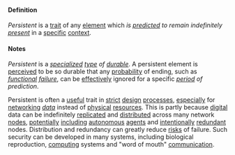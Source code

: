 #### Definition

*Persistent* is a [trait](https://github.com/gcassel/Modular-Organization-Terminology/blob/master/terms/trait.md) of any [element](https://github.com/gcassel/Modular-Organization-Terminology/blob/master/terms/element.md) which *is [predicted](https://github.com/gcassel/Modular-Organization-Terminology/blob/master/terms/predict.md) to remain indefinitely [present](https://github.com/gcassel/Modular-Organization-Terminology/blob/master/terms/presence.md)* in a [specific](https://github.com/gcassel/Modular-Organization-Terminology/blob/master/terms/specific.md) [context](https://github.com/gcassel/Modular-Organization-Terminology/blob/master/terms/context.md).

#### Notes

*Persistent* is a *[specialized](https://github.com/gcassel/Modular-Organization-Terminology/blob/master/terms/specialize.md) [type](https://github.com/gcassel/Modular-Organization-Terminology/blob/master/terms/type.md) of [durable](https://github.com/gcassel/Modular-Organization-Terminology/blob/master/terms/endure.md)*.  A persistent element is [perceived](https://github.com/gcassel/Modular-Organization-Terminology/blob/master/terms/perceive.md) to be so durable that any [probability](https://github.com/gcassel/Modular-Organization-Terminology/blob/master/terms/probability.md) of ending, such as *[functional](https://github.com/gcassel/Modular-Organization-Terminology/blob/master/terms/function.md) [failure](https://github.com/gcassel/Modular-Organization-Terminology/blob/master/terms/fail.md)*, can be [effectively](https://github.com/gcassel/Modular-Organization-Terminology/blob/master/terms/effective.md) ignored for a specific *[period](https://github.com/gcassel/Modular-Organization-Terminology/blob/master/terms/period.md) of prediction*.

Persistent is often a [useful](https://github.com/gcassel/Modular-Organization-Terminology/blob/master/terms/use.md) trait in [strict](https://github.com/gcassel/Modular-Organization-Terminology/blob/master/terms/strict.md) [design](https://github.com/gcassel/Modular-Organization-Terminology/blob/master/terms/design.md) [processes](https://github.com/gcassel/Modular-Organization-Terminology/blob/master/terms/process.md), [especially](https://github.com/gcassel/Modular-Organization-Terminology/blob/master/terms/specialize.md) for [networking](https://github.com/gcassel/Modular-Organization-Terminology/blob/master/terms/network.md) *[data](https://github.com/gcassel/Modular-Organization-Terminology/blob/master/terms/data.md)* instead of [physical](https://github.com/gcassel/Modular-Organization-Terminology/blob/master/terms/physical.md) [resources](https://github.com/gcassel/Modular-Organization-Terminology/blob/master/terms/resource.md).   This is partly because [digital](https://github.com/gcassel/Modular-Organization-Terminology/blob/master/terms/digital.md) data can be indefinitely [replicated](https://github.com/gcassel/Modular-Organization-Terminology/blob/master/terms/replicate.md) and [distributed](https://github.com/gcassel/Modular-Organization-Terminology/blob/master/terms/distribute.md) across many network [nodes](https://github.com/gcassel/Modular-Organization-Terminology/blob/master/terms/node.md), [potentially](https://github.com/gcassel/Modular-Organization-Terminology/blob/master/terms/potential.md) [including](https://github.com/gcassel/Modular-Organization-Terminology/blob/master/terms/include.md) [autonomous](https://github.com/gcassel/Modular-Organization-Terminology/blob/master/terms/autonomy.md) [agents](https://github.com/gcassel/Modular-Organization-Terminology/blob/master/terms/agent.md) and [intentionally](https://github.com/gcassel/Modular-Organization-Terminology/blob/master/terms/intend.md) [redundant](https://github.com/gcassel/Modular-Organization-Terminology/blob/master/terms/redundancy.md) nodes.  Distribution and redundancy can greatly reduce [risks](https://github.com/gcassel/Modular-Organization-Terminology/blob/master/terms/risk.md) of failure.  Such security can be developed in many systems, including biological reproduction, [computing](https://github.com/gcassel/Modular-Organization-Terminology/blob/master/terms/compute.md) systems and "word of mouth" [communication](https://github.com/gcassel/Modular-Organization-Terminology/blob/master/terms/communicate.md).
